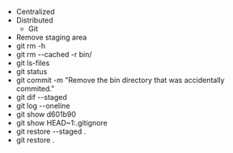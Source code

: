 - Centralized
- Distributed
	- Git
- Remove staging area
- git rm -h 
- git rm --cached -r bin/
- git ls-files
- git status
- git commit -m "Remove the bin directory that was accidentally commited."
- git dif --staged 
- git log --oneline
- git show d601b90
- git show HEAD~1:.gitignore
- git restore --staged .
- git restore .